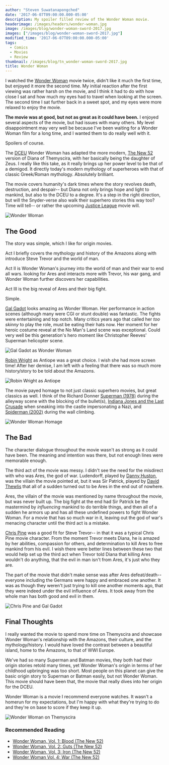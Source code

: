 ```yaml
---
author: "Steven Suwatanapongched"
date: '2017-06-07T09:00:00.000-05:00'
description: My spoiler filled review of the Wonder Woman movie.
headerimage: /images/headers/wonder-woman.jpg
image: /images/blog/wonder-woman-sword-2017.jpg
images: ["/images/blog/wonder-woman-sword-2017.jpg"]
modified_time: '2017-06-07T09:00:00.000-05:00'
tags:
  - Comics
  - Movies
  - Review
thumbnail: /images/blog/tn_wonder-woman-sword-2017.jpg
title: Wonder Woman
---
```




I watched the [Wonder Woman](http://www.imdb.com/title/tt0451279/) movie twice, didn't like it much the first time, but enjoyed it more the second time. My initial reaction after the first viewing was rather harsh on the movie, and I think it had to do with how close I sat and how much my eyes had to travel when looking at the screen. The second time I sat further back in a sweet spot, and my eyes were more relaxed to enjoy the movie.

**The movie was at good, but not as great as it could have been.** I enjoyed several aspects of the movie, but had issues with many others. My level disappointment may very well be because I've been waiting for a Wonder Woman film for a long time, and I wanted them to do really well with it.

Spoilers of course.

The [DCEU](https://en.wikipedia.org/wiki/DC_Extended_Universe) Wonder Woman has adapted the more modern, [The New 52](https://en.wikipedia.org/wiki/The_New_52) version of Diana of Themyscira, with her basically being the daughter of Zeus. I really like this take, as it really brings up her power level to be that of a demigod. It directly today's modern mythology of superheroes with that of classic Greek/Roman mythology. Absolutely brilliant.

The movie covers humanity's dark times where the story revolves death, destruction, and despair-- but Diana not only brings hope and light to mankind, but also to the DCEU to a degree. It's a step in the right direction, but will the Snyder-verse also walk their superhero stories this way too? Time will tell-- or rather the upcoming [Justice League](http://www.imdb.com/title/tt0974015/) movie will.

![Wonder Woman](/images/blog/wonder-woman-sword-2017.jpg)

## The Good

The story was simple, which I like for origin movies.

Act I briefly covers the mythology and history of the Amazons along with introduce Steve Trevor and the world of man.

Act II is Wonder Woman's journey into the world of man and their war to end all wars.  looking for Ares and interacts more with Trevor, his war gang, and Wonder Woman further discovers her capabilities.

Act III is the big reveal of Ares and their big fight.

Simple.

[Gal Gadot](http://www.imdb.com/name/nm2933757/) looks amazing as Wonder Woman. Her performance in action scenes (although many were CGI or stunt double) was fantastic. The fights were entertaining and top notch. Many critics years ago that called her *too skinny* to play the role, must be eating their hats now. Her moment for her heroic costume reveal at the No Man's Land scene was exceptional. Could very well be this generation's hero moment like Christopher Reeves' Superman helicopter scene.

![Gal Gadot as Wonder Woman](/images/blog/wonder-woman-gal-gadot-bullet.jpg)

[Robin Wright](http://www.imdb.com/name/nm0000705/) as Antiope was a great choice. I wish she had more screen time! After her demise, I am left with a feeling that there was so much more history/story to be told about the Amazons.

![Robin Wright as Antiope](/images/blog/wonder-woman-robin-wright-antiope.jpg)

The movie payed homage to not just classic superhero movies, but great classics as well. I think of the Richard Donner [Superman (1978)](http://www.imdb.com/title/tt0078346/) during the alleyway scene with the blocking of the bullet(s), [Indiana Jones and the Last Crusade](http://www.imdb.com/title/tt0097576/) when sneaking into the castle impersonating a Nazi, and [Spiderman (2002)](http://www.imdb.com/title/tt0145487/) during the wall climbing.

![Wonder Woman Homage](/images/blog/wonder-woman-homage.jpg)

## The Bad

The character dialogue throughout the movie wasn't as strong as it could have been. The meaning and intention was there, but not enough lines were memorable enough.

The third act of the movie was messy. I didn't see the need for the misdirect with who was Ares, the god of war. Ludendorff, played by [Danny Huston](http://www.imdb.com/name/nm0396812/), was the villain the movie pointed at, but it was Sir Patrick, played by [David Thewlis](http://www.imdb.com/name/nm0000667/) that all of a sudden turned out to be Ares in the end out of nowhere.

Ares, the villain of the movie was mentioned by name throughout the movie, but was never built up. The big fight at the end had Sir Patrick be the mastermind by *influencing* mankind to do terrible things, and then all of a sudden he armors up and has all these undefined powers to fight Wonder Woman. For a movie that has so much war in it, leaving out the god of war's menacing character until the third act is a mistake.

[Chris Pine](http://www.imdb.com/name/nm1517976/) was a good fit for Steve Trevor-- in that it was a typical Chris Pine movie character. From the moment Trevor meets Diana, he is amazed by her abilities, compassion for others, and determination to kill Ares to free mankind from his evil. I wish there were better lines between these two that would help set up the third act when Trevor told Diana that killing Ares wouldn't do anything, that the evil in man isn't from Ares, it's just who they are.

The part of the movie that didn't make sense was after Ares defeat/death-- everyone including the Germans were happy and embraced one another. It was as though they weren't just trying to kill one another moments ago, that they were indeed under the evil influence of Ares. It took away from the whole man has both good and evil in them.

![Chris Pine and Gal Gadot](/images/blog/wonder-woman-chris-pine-gal-gadot.jpg)

## Final Thoughts

I really wanted the movie to spend more time on Themyscira and showcase Wonder Woman's relationship with the Amazons, their culture, and the mythology/history. I would have loved the contrast between a beautiful island, home to the Amazons, to that of WWI Europe.

We've had so many Superman and Batman movies, they both had their origin stories retold many times, yet Wonder Woman's origin in terms of her childhood upbringing was too short. Most people on this planet can give the basic origin story to Superman or Batman easily, but not Wonder Woman. This movie should have been that, the movie that really dives into her origin for the DCEU.

Wonder Woman is a movie I recommend everyone watches. It wasn't a homerun for my expectations, but I'm happy with what they're trying to do and they're on base to score if they keep it up.

![Wonder Woman on Themyscira](/images/blog/wonder-woman-themyscira.jpg)

### Recommended Reading

* [Wonder Woman, Vol. 1: Blood (The New 52)](http://amzn.to/2sTPEEB)
* [Wonder Woman, Vol. 2: Guts (The New 52)](http://amzn.to/2sEzvni)
* [Wonder Woman, Vol. 3: Iron (The New 52)](http://amzn.to/2rVulp1)
* [Wonder Woman Vol. 4: War (The New 52)](http://amzn.to/2s5jLfY)